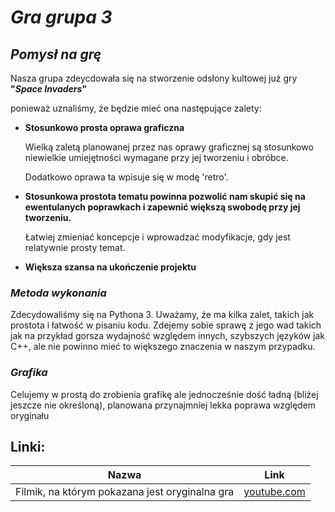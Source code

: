 # ***Gra grupa 3***

## ***Pomysł na grę***

Nasza grupa zdeycdowała się na stworzenie odsłony kultowej już gry **"*Space Invaders*"**

ponieważ uznaliśmy, że będzie mieć ona następujące zalety: 
*  **Stosunkowo prosta oprawa graficzna**

    Wielką zaletą planowanej przez nas oprawy graficznej są stosunkowo niewielkie umiejętności wymagane przy jej tworzeniu i obróbce.

    Dodatkowo oprawa ta wpisuje się w modę 'retro'.

*   **Stosunkowa prostota tematu powinna pozwolić nam skupić się na ewentulanych poprawkach i zapewnić większą swobodę przy jej tworzeniu.**

    Łatwiej zmieniać koncepcje i wprowadzać modyfikacje, gdy jest relatywnie prosty temat.

*   **Większa szansa na ukończenie projektu**


### ***Metoda wykonania***

Zdecydowaliśmy się na Pythona 3. Uważamy, że ma kilka zalet, takich jak prostota i łatwość w pisaniu kodu. Zdejemy sobie sprawę z jego wad takich jak na przykład gorsza wydajność względem innych, szybszych języków jak C++, ale nie powinno mieć to większego znaczenia w naszym przypadku.

### ***Grafika*** 
Celujemy w prostą do zrobienia grafikę ale jednocześnie dość ładną (bliżej jeszcze nie określoną), planowana przynajmniej lekka poprawa względem oryginału

## **Linki:**

| Nazwa | Link |
|:--:|:--:|
|Filmik, na którym pokazana jest oryginalna gra| [youtube.com]() |

